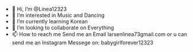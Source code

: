 - 👋 Hi, I’m @Linea12323
- 👀 I’m interested in Music and Dancing
- 🌱 I’m currently learning Korean
- 💞️ I’m looking to collaborate on Everything
- 📫 How to reach me Send me an Email larsenlinea73gmail.com or u can send me an Instagram Messege on: babygirlforever12323

<!---
Linea12323/Linea12323 is a ✨ special ✨ repository because its `README.md` (this file) appears on your GitHub profile.
You can click the Preview link to take a look at your changes.
--->
